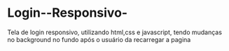 # Login--Responsivo-
Tela de login responsivo, utilizando html,css e javascript, tendo mudanças no background no fundo após o usuário da recarregar a pagina
